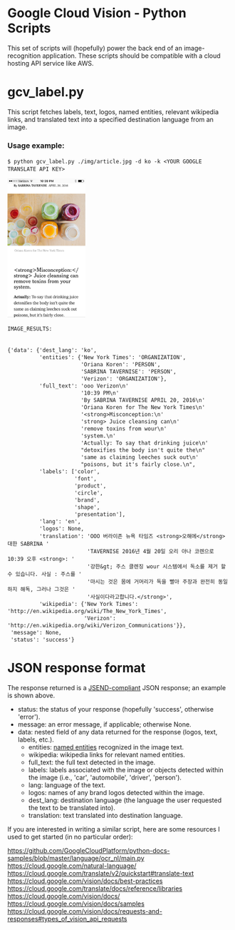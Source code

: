 # Google Cloud Vision  - Python Scripts

This set of scripts will (hopefully) power the back end of an image-recognition application. These scripts should be compatible with a cloud hosting API service like AWS.

# gcv_label.py

This script fetches labels, text, logos, named entities, relevant wikipedia links, and translated text into a specified destination language from an image.

### Usage example:

`$ python gcv_label.py ./img/article.jpg -d ko -k <YOUR GOOGLE TRANSLATE API KEY>`
 
<img src = "https://github.com/jpgard/mhacksixteen/blob/master/jpgard/img/article.jpg" width = "175">

```
IMAGE_RESULTS: 


{'data': {'dest_lang': 'ko',
          'entities': {'New York Times': 'ORGANIZATION',
                       'Oriana Koren': 'PERSON',
                       'SABRINA TAVERNISE': 'PERSON',
                       'Verizon': 'ORGANIZATION'},
          'full_text': 'ooo Verizon\n'
                       '10:39 PM\n'
                       'By SABRINA TAVERNISE APRIL 20, 2016\n'
                       'Oriana Koren for The New York Times\n'
                       '<strong>Misconception:\n'
                       'strong> Juice cleansing can\n'
                       'remove toxins from wour\n'
                       'system.\n'
                       'Actually: To say that drinking juice\n'
                       "detoxifies the body isn't quite the\n"
                       'same as claiming leeches suck out\n'
                       "poisons, but it's fairly close.\n",
          'labels': ['color',
                     'font',
                     'product',
                     'circle',
                     'brand',
                     'shape',
                     'presentation'],
          'lang': 'en',
          'logos': None,
          'translation': 'OOO 버라이존 뉴욕 타임즈 <strong>오해에</strong> 대한 SABRINA '
                         'TAVERNISE 2016년 4월 20일 오리 아나 코렌으로 10:39 오후 <strong>: '
                         '강한&gt; 주스 클렌징 wour 시스템에서 독소를 제거 할 수 있습니다. 사실 : 주스를 '
                         '마시는 것은 몸에 거머리가 독을 빨아 주장과 완전히 동일하지 해독, 그러나 그것은 '
                         '사실이다라고합니다.</strong>',
          'wikipedia': {'New York Times': 'http://en.wikipedia.org/wiki/The_New_York_Times',
                        'Verizon': 'http://en.wikipedia.org/wiki/Verizon_Communications'}},
 'message': None,
 'status': 'success'}

```

# JSON response format

The response returned is a [JSEND-compliant](https://labs.omniti.com/labs/jsend) JSON response; an example is shown above.

* status: the status of your response (hopefully 'success', otherwise 'error').
* message: an error message, if applicable; otherwise None.
* data: nested field of any data returned for the response (logos, text, labels, etc.).
  * entities: [named entities](https://en.wikipedia.org/wiki/Named-entity_recognition) recognized in the image text.
  * wikipedia: wikipedia links for relevant named entities.
  * full_text: the full text detected in the image.
  * labels: labels associated with the image or objects detected within the image (i.e., 'car', 'automobile', 'driver', 'person').
  * lang: language of the text.
  * logos: names of any brand logos detected within the image.
  * dest_lang: destination language (the language the user requested the text to be translated into).
  * translation: text translated into destination language.


 
If you are interested in writing a similar script, here are some resources I used to get started (in no particular order):

https://github.com/GoogleCloudPlatform/python-docs-samples/blob/master/language/ocr_nl/main.py
https://cloud.google.com/natural-language/
https://cloud.google.com/translate/v2/quickstart#translate-text
https://cloud.google.com/vision/docs/best-practices
https://cloud.google.com/translate/docs/reference/libraries
https://cloud.google.com/vision/docs/
https://cloud.google.com/vision/docs/samples
https://cloud.google.com/vision/docs/requests-and-responses#types_of_vision_api_requests
